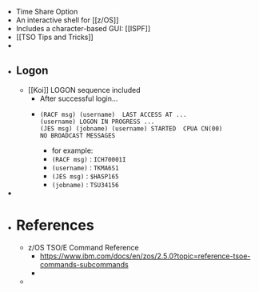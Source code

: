 - Time Share Option
- An interactive shell for [[z/OS]]
- Includes a character-based GUI: [[ISPF]]
- [[TSO Tips and Tricks]]
-
- ## Logon
	- [[Koi]] LOGON sequence included
		- After successful login...
		- ```
		  (RACF msg) (username)  LAST ACCESS AT ...
		  (username) LOGON IN PROGRESS ...
		  (JES msg) (jobname) (username) STARTED  CPUA CN(00)
		  NO BROADCAST MESSAGES
		  
		  ```
			- for example:
			- `(RACF msg)` : `ICH70001I`
			- `(username)` : `TKMA6S1`
			- `(JES msg)` : `$HASP165`
			- `(jobname)` : `TSU34156`
-
- # References
	- z/OS TSO/E Command Reference
		- https://www.ibm.com/docs/en/zos/2.5.0?topic=reference-tsoe-commands-subcommands
		-
	-